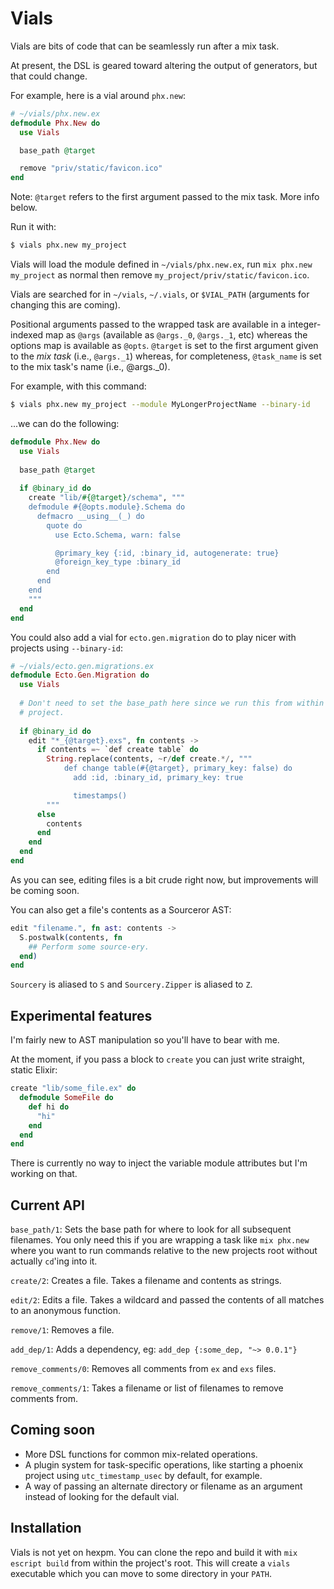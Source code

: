 # Vials

Vials are bits of code that can be seamlessly run after a mix task.

At present, the DSL is geared toward altering the output of generators, but that
could change.

For example, here is a vial around `phx.new`:

```elixir
# ~/vials/phx.new.ex
defmodule Phx.New do
  use Vials

  base_path @target

  remove "priv/static/favicon.ico"
end
``` 

Note: `@target` refers to the first argument passed to the mix task.  More info
below.

Run it with:

```bash
$ vials phx.new my_project
```

Vials will load the module defined in `~/vials/phx.new.ex`, run `mix phx.new
my_project` as normal then remove `my_project/priv/static/favicon.ico`.

Vials are searched for in `~/vials`, `~/.vials`, or `$VIAL_PATH` (arguments for
changing this are coming).

Positional arguments passed to the wrapped task are available in
a integer-indexed map as `@args` (available as `@args._0`, `@args._1`, etc)
whereas the options map is available as `@opts`.  `@target` is set to the first
argument given to the _mix task_ (i.e., `@args._1`) whereas, for completeness,
`@task_name` is set to the mix task's name (i.e., @args._0).

For example, with this command:

```bash
$ vials phx.new my_project --module MyLongerProjectName --binary-id
```

...we can do the following:

```elixir
defmodule Phx.New do
  use Vials
  
  base_path @target
  
  if @binary_id do
    create "lib/#{@target}/schema", """
    defmodule #{@opts.module}.Schema do
      defmacro __using__(_) do
        quote do
          use Ecto.Schema, warn: false

          @primary_key {:id, :binary_id, autogenerate: true}
          @foreign_key_type :binary_id
        end
      end
    end
    """
  end
end
```

You could also add a vial for `ecto.gen.migration` do to play nicer with
projects using `--binary-id`:

```elixir
# ~/vials/ecto.gen.migrations.ex
defmodule Ecto.Gen.Migration do
  use Vials
  
  # Don't need to set the base_path here since we run this from within our
  # project.
  
  if @binary_id do
    edit "*_{@target}.exs", fn contents ->
      if contents =~ `def create table` do
        String.replace(contents, ~r/def create.*/, """
            def change table(#{@target}, primary_key: false) do
              add :id, :binary_id, primary_key: true

              timestamps()
        """
      else
        contents
      end
    end
  end
end
```

As you can see, editing files is a bit crude right now, but improvements will be
coming soon.

You can also get a file's contents as a Sourceror AST:

```elixir
edit "filename.", fn ast: contents ->
  S.postwalk(contents, fn
    ## Perform some source-ery.
  end)
end
```

`Sourcery` is aliased to `S` and `Sourcery.Zipper` is aliased to `Z`.

## Experimental features

I'm fairly new to AST manipulation so you'll have to bear with me.

At the moment, if you pass a block to `create` you can just write straight,
static Elixir:


```elixir
create "lib/some_file.ex" do
  defmodule SomeFile do
    def hi do
      "hi"
    end
  end
end
```

There is currently no way to inject the variable module attributes but I'm
working on that.

## Current API

`base_path/1`: Sets the base path for where to look for all subsequent
filenames.  You only need this if you are wrapping a task like `mix phx.new`
where you want to run commands relative to the new projects root without
actually `cd`'ing into it.

`create/2`: Creates a file.  Takes a filename and contents as strings.

`edit/2`: Edits a file.  Takes a wildcard and passed the contents of all matches
to an anonymous function.

`remove/1`: Removes a file.

`add_dep/1`: Adds a dependency, eg: `add_dep {:some_dep, "~> 0.0.1"}`

`remove_comments/0`: Removes all comments from `ex` and `exs` files.

`remove_comments/1`: Takes a filename or list of filenames to remove comments
from.

## Coming soon

- More DSL functions for common mix-related operations.
- A plugin system for task-specific operations, like starting a phoenix project
using `utc_timestamp_usec` by default, for example.
- A way of passing an alternate directory or filename as an argument instead of
looking for the default vial.

## Installation

Vials is not yet on hexpm.  You can clone the repo and build it with `mix
escript build` from within the project's root.  This will create a `vials`
executable which you can move to some directory in your `PATH`.
